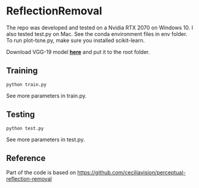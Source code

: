 # ReflectionRemoval

The repo was developed and tested on a Nvidia RTX 2070 on Windows 10. I also tested test.py on Mac. See the conda environment files in env folder.
To run plot-tsne.py, make sure you installed scikit-learn.

Download VGG-19 model [__here__](http://www.vlfeat.org/matconvnet/models/imagenet-vgg-verydeep-19.mat) and put it to the root folder.

## Training

```
python train.py
```
See more parameters in train.py.

## Testing

```
python test.py
```
See more parameters in test.py.

## Reference

Part of the code is based on https://github.com/ceciliavision/perceptual-reflection-removal

